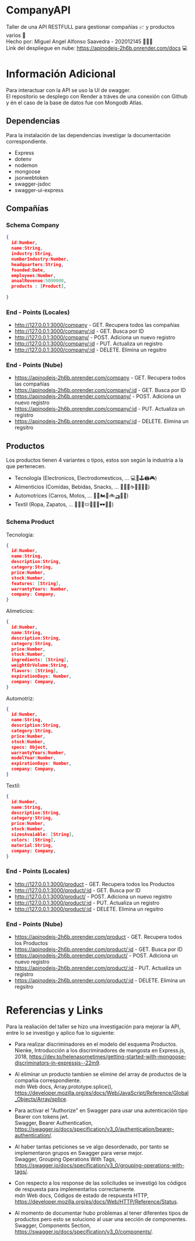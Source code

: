 # CompanyAPI
Taller de una API RESTFULL para gestionar compañías 📈 y productos varios 🎁  
Hecho por: Miguel Angel Alfonso Saavedra - 202012145 👨🏻‍💻  
Link del despliegue en nube: https://apinodejs-2h6b.onrender.com/docs 💻  

# Información Adicional
Para interactuar con la API se uso la UI de swagger.  
El repositorio se desplego con Render a tráves de una conexión con Github y én el caso de la base de datos fue con Mongodb Atlas.

## Dependencias
Para la instalación de las dependencias investigar la documentación correspondiente.
- Express
- dotenv
- nodemon
- mongoose
- jsonwebtoken
- swagger-jsdoc
- swagger-ui-express
  
## Compañías

### Schema Company
```json
{
  id:Number,
  name:String,
  industry:String,
  numberIndustry:Number,
  headquarters:String,
  founded:Date,
  employees:Number,
  anualRevenue:5000000,
  products : [Product],
  
}
```

### End - Points (Locales)
- http://127.0.0.1:3000/company - GET. Recupera todos las compañías
- http://127.0.0.1:3000/company/:id - GET. Busca por ID
- http://127.0.0.1:3000/company/ - POST. Adiciona un nuevo registro
- http://127.0.0.1:3000/company/:id - PUT. Actualiza un registro
- http://127.0.0.1:3000/company/:id - DELETE. Elimina un regsitro

### End - Points (Nube)
- https://apinodejs-2h6b.onrender.com/company - GET. Recupera todos las compañías
- https://apinodejs-2h6b.onrender.com/company/:id - GET. Busca por ID
- https://apinodejs-2h6b.onrender.com/company/ - POST. Adiciona un nuevo registro
- https://apinodejs-2h6b.onrender.com/company/:id - PUT. Actualiza un registro
- https://apinodejs-2h6b.onrender.com/company/:id - DELETE. Elimina un regsitro

## Productos
Los productos tienen 4 variantes o tipos, estos son según la industria a la que pertenecen.
- Tecnología (Electronicos, Electrodomesticos, ... 💻📱🕹️🖨️🎮)
- Alimenticios (Comidas, Bebidas, Snacks, ... 🍎🥞🍕☕🥛🍺🍬🍫)
- Automotrices (Carros, Motos, ... 🚗🚕🏍️🛵🚲🛺🚚🚜)
- Textil (Ropa, Zapatos, ... 👕👚👖🩲👗🧢👒🕶️👞👟)

### Schema Product

Tecnología:  
```json
{
  id:Number,
  name:String,
  description:String,
  category:String,
  price:Number,
  stock:Number,
  features: [String],
  warrantyYears: Number,
  company: Company,
}
```

Alimeticios:
```json
{
  id:Number,
  name:String,
  description:String,
  category:String,
  price:Number,
  stock:Number,
  ingredients: [String],
  weightOrVolume:String,
  flavors: [String],
  expirationDays: Number,
  company: Company,
}
```

Automotriz:
```json
{
  id:Number,
  name:String,
  description:String,
  category:String,
  price:Number,
  stock:Number,
  specs: Object,
  warrantyYears:Number,
  modelYear:Number,
  expirationDays: Number,
  company: Company,
}
```

Textil:
```json
{
  id:Number,
  name:String,
  description:String,
  category:String,
  price:Number,
  stock:Number,
  sizesAvaiable: [String],
  colors: [String],
  material:String,
  company: Company,
}
```

### End - Points (Locales)
- http://127.0.0.1:3000/product - GET. Recupera todos los Productos
- http://127.0.0.1:3000/product/:id - GET. Busca por ID
- http://127.0.0.1:3000/product/ - POST. Adiciona un nuevo registro
- http://127.0.0.1:3000/product/:id - PUT. Actualiza un registro
- http://127.0.0.1:3000/product/:id - DELETE. Elimina un regsitro

### End - Points (Nube)
- https://apinodejs-2h6b.onrender.com/product - GET. Recupera todos los Productos
- https://apinodejs-2h6b.onrender.com/product/:id - GET. Busca por ID
- https://apinodejs-2h6b.onrender.com/product/ - POST. Adiciona un nuevo registro
- https://apinodejs-2h6b.onrender.com/product/:id - PUT. Actualiza un registro
- https://apinodejs-2h6b.onrender.com/product/:id - DELETE. Elimina un regsitro

# Referencias y Links
Para la realiación del taller se hizo una investigación para mejorar la API, entre lo se investigo y aplico fue lo siguiente:  
- Para realizar discriminadores en el modelo del esquema Productos.  
Nienke, Introducción a los discriminadores de mangosta en Express.js, 2018, https://dev.to/helenasometimes/getting-started-with-mongoose-discriminators-in-expressjs--22m9.

- Al eliminar un producto tambien se elimine del array de productos de la compañia correspondiente.  
mdn Web docs, Array.prototype.splice(),  https://developer.mozilla.org/es/docs/Web/JavaScript/Reference/Global_Objects/Array/splice.

- Para activar el "Authorize" en Swagger para usar una autenticación tipo Bearer con tokens jwt.  
Swagger, Bearer Authentication, https://swagger.io/docs/specification/v3_0/authentication/bearer-authentication/.

- Al haber tantas peticiones se ve algo desordenado, por tanto se implementaron grupos en Swagger para verse mejor.  
Swagger, Grouping Operations With Tags, https://swagger.io/docs/specification/v3_0/grouping-operations-with-tags/.

- Con respecto a los response de las solicitudes se investigó los códigos de respuesta para implementarlos correctamente.  
mdn Web docs, Códigos de estado de respuesta HTTP, https://developer.mozilla.org/es/docs/Web/HTTP/Reference/Status.

- Al momento de documentar hubo problemas al tener diferentes tipos de productos pero esto se soluciono al usar una sección de componentes.  
Swagger, Components Section, https://swagger.io/docs/specification/v3_0/components/.
